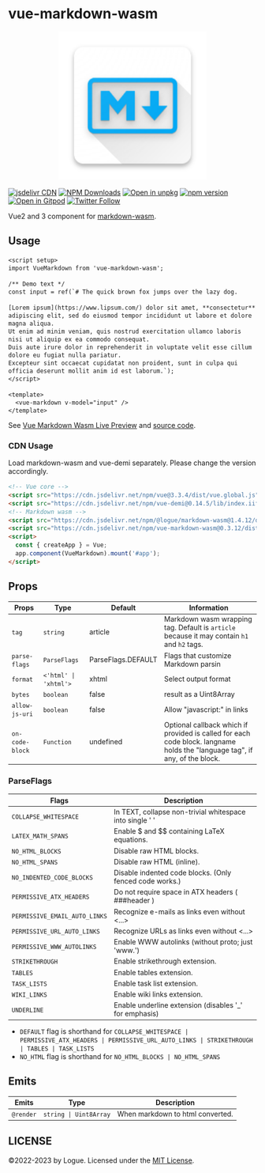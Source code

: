 # vue-markdown-wasm

<p align="center">
<img src="./src-docs/assets/logo.png" alt="logo" width="300" height="300" />
</p>

[![jsdelivr CDN](https://data.jsdelivr.com/v1/package/npm/vue-markdown-wasm/badge)](https://www.jsdelivr.com/package/npm/vue-markdown-wasm)
[![NPM Downloads](https://img.shields.io/npm/dm/vue-markdown-wasm.svg?style=flat)](https://www.npmjs.com/package/vue-markdown-wasm)
[![Open in unpkg](https://img.shields.io/badge/Open%20in-unpkg-blue)](https://uiwjs.github.io/npm-unpkg/#/pkg/vue-markdown-wasm/file/README.md)
[![npm version](https://img.shields.io/npm/v/vue-markdown-wasm.svg)](https://www.npmjs.com/package/vue-markdown-wasm)
[![Open in Gitpod](https://shields.io/badge/Open%20in-Gitpod-green?logo=Gitpod)](https://gitpod.io/#https://github.com/logue/vue-markdown-wasm)
[![Twitter Follow](https://img.shields.io/twitter/follow/logue256?style=plastic)](https://twitter.com/logue256)

Vue2 and 3 component for [markdown-wasm](https://github.com/logue/markdown-wasm/).

## Usage

```vue
<script setup>
import VueMarkdown from 'vue-markdown-wasm';

/** Demo text */
const input = ref(`# The quick brown fox jumps over the lazy dog.

[Lorem ipsum](https://www.lipsum.com/) dolor sit amet, **consectetur** adipiscing elit, sed do eiusmod tempor incididunt ut labore et dolore magna aliqua.
Ut enim ad minim veniam, quis nostrud exercitation ullamco laboris nisi ut aliquip ex ea commodo consequat.
Duis aute irure dolor in reprehenderit in voluptate velit esse cillum dolore eu fugiat nulla pariatur.
Excepteur sint occaecat cupidatat non proident, sunt in culpa qui officia deserunt mollit anim id est laborum.`);
</script>

<template>
  <vue-markdown v-model="input" />
</template>
```

See [Vue Markdown Wasm Live Preview](https://logue.dev/vue-markdown-wasm/) and [source code](./src-docs/DemoPage.vue).

### CDN Usage

Load markdown-wasm and vue-demi separately. Please change the version accordingly.

```html
<!-- Vue core -->
<script src="https://cdn.jsdelivr.net/npm/vue@3.3.4/dist/vue.global.js"></script>
<script src="https://cdn.jsdelivr.net/npm/vue-demi@0.14.5/lib/index.iife.min.js"></script>
<!-- Markdown wasm -->
<script src="https://cdn.jsdelivr.net/npm/@logue/markdown-wasm@1.4.12/dist/markdown.iife.min.js"></script>
<script src="https://cdn.jsdelivr.net/npm/vue-markdown-wasm@0.3.12/dist/index.iife.min.js"></script>
<script>
  const { createApp } = Vue;
  app.component(VueMarkdown).mount('#app');
</script>
```

## Props

| Props           | Type                  | Default            | Information                                                                                                                 |
| --------------- | --------------------- | ------------------ | --------------------------------------------------------------------------------------------------------------------------- |
| `tag`           | `string`              | article            | Markdown wasm wrapping tag. Default is `article` because it may contain `h1` and `h2` tags.                                 |
| `parse-flags`   | `ParseFlags`          | ParseFlags.DEFAULT | Flags that customize Markdown parsin                                                                                        |
| `format`        | `<'html' \| 'xhtml'>` | xhtml              | Select output format                                                                                                        |
| `bytes`         | `boolean`             | false              | result as a Uint8Array                                                                                                      |
| `allow-js-uri`  | `boolean`             | false              | Allow "javascript:" in links                                                                                                |
| `on-code-block` | `Function`            | undefined          | Optional callback which if provided is called for each code block. langname holds the "language tag", if any, of the block. |

### ParseFlags

| Flags                         | Description                                              |
| ----------------------------- | -------------------------------------------------------- |
| `COLLAPSE_WHITESPACE`         | In TEXT, collapse non-trivial whitespace into single ' ' |
| `LATEX_MATH_SPANS`            | Enable $ and $$ containing LaTeX equations.              |
| `NO_HTML_BLOCKS`              | Disable raw HTML blocks.                                 |
| `NO_HTML_SPANS`               | Disable raw HTML (inline).                               |
| `NO_INDENTED_CODE_BLOCKS`     | Disable indented code blocks. (Only fenced code works.)  |
| `PERMISSIVE_ATX_HEADERS`      | Do not require space in ATX headers ( ###header )        |
| `PERMISSIVE_EMAIL_AUTO_LINKS` | Recognize e-mails as links even without \<...\>          |
| `PERMISSIVE_URL_AUTO_LINKS`   | Recognize URLs as links even without <...>               |
| `PERMISSIVE_WWW_AUTOLINKS`    | Enable WWW autolinks (without proto; just 'www.')        |
| `STRIKETHROUGH`               | Enable strikethrough extension.                          |
| `TABLES`                      | Enable tables extension.                                 |
| `TASK_LISTS`                  | Enable task list extension.                              |
| `WIKI_LINKS`                  | Enable wiki links extension.                             |
| `UNDERLINE`                   | Enable underline extension (disables '\_' for emphasis)  |

- `DEFAULT` flag is shorthand for `COLLAPSE_WHITESPACE | PERMISSIVE_ATX_HEADERS | PERMISSIVE_URL_AUTO_LINKS | STRIKETHROUGH | TABLES | TASK_LISTS`
- `NO_HTML` flag is shorthand for `NO_HTML_BLOCKS | NO_HTML_SPANS`

## Emits

| Emits     | Type                   | Description                      |
| --------- | ---------------------- | -------------------------------- |
| `@render` | `string \| Uint8Array` | When markdown to html converted. |

## LICENSE

©2022-2023 by Logue. Licensed under the [MIT License](LICENSE).
